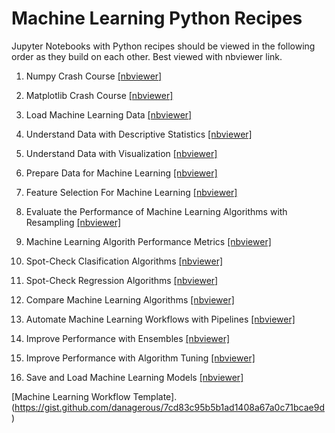 # Machine Learning Python Recipes

Jupyter Notebooks with Python recipes should be viewed in the following order as they build on each other. Best viewed with nbviewer link.

1. Numpy Crash Course [[nbviewer]](http://nbviewer.jupyter.org/github/danagerous/machine-learning/blob/master/notebooks/code/Numpy-Crash-Course.ipynb)

2. Matplotlib Crash Course [[nbviewer]](http://nbviewer.jupyter.org/github/danagerous/machine-learning/blob/master/notebooks/code/Matplotlib-Crash-Course.ipynb)

3. Load Machine Learning Data [[nbviewer]](http://nbviewer.jupyter.org/github/danagerous/machine-learning/blob/master/notebooks/code/Load-Machine-Learning-Data.ipynb)

4. Understand Data with Descriptive Statistics [[nbviewer]](http://nbviewer.jupyter.org/github/danagerous/machine-learning/blob/master/notebooks/code/Understand-Data-With-Descriptive-Statistic.ipynb)

5. Understand Data with Visualization [[nbviewer]](http://nbviewer.jupyter.org/github/danagerous/machine-learning/blob/master/notebooks/code/Understand-Data-With-Visualization.ipynb)

6. Prepare Data for Machine Learning [[nbviewer]](http://nbviewer.jupyter.org/github/danagerous/machine-learning/blob/master/notebooks/code/Prepare-Data-For-Machine-Learning.ipynb)

7. Feature Selection For Machine Learning [[nbviewer]](http://nbviewer.jupyter.org/github/danagerous/machine-learning/blob/master/notebooks/code/Feature-Selection-For-Machine-Learning.ipynb)

8. Evaluate the Performance of Machine Learning Algorithms with Resampling [[nbviewer]](http://nbviewer.jupyter.org/github/danagerous/machine-learning/blob/master/notebooks/code/Evaluate-the-Performance-of-Machine-Learning-Algorithms-with-Resampling.ipynb)

9. Machine Learning Algorith Performance Metrics [[nbviewer]](http://nbviewer.jupyter.org/github/danagerous/machine-learning/blob/master/notebooks/code/Machine-Learning-Algorithm-Performance-Metrics.ipynb)

10. Spot-Check Clasification Algorithms [[nbviewer]](http://nbviewer.jupyter.org/github/danagerous/machine-learning/blob/master/notebooks/code/Spot-Check-Classification-Algorithms.ipynb)

11. Spot-Check Regression Algorithms [[nbviewer]](http://nbviewer.jupyter.org/github/danagerous/machine-learning/blob/master/notebooks/code/Spot-Check-Regression-Algorithms.ipynb)

12. Compare Machine Learning Algorithms [[nbviewer]](http://nbviewer.jupyter.org/github/danagerous/machine-learning/blob/master/notebooks/code/Compare-Machine-Learning-Algorithms.ipynb)

13. Automate Machine Learning Workflows with Pipelines [[nbviewer]](http://nbviewer.jupyter.org/github/danagerous/machine-learning/blob/master/notebooks/code/Automate-Machine-Learning-Workflows-with-Pipelines.ipynb)

14. Improve Performance with Ensembles [[nbviewer]](http://nbviewer.jupyter.org/github/danagerous/machine-learning/blob/master/notebooks/code/Improve-Performance-with-Ensembles.ipynb)

15. Improve Performance with Algorithm Tuning [[nbviewer]](http://nbviewer.jupyter.org/github/danagerous/machine-learning/blob/master/notebooks/code/Improve-Performance-with-Algorithm-Tuning.ipynb)

16. Save and Load Machine Learning Models [[nbviewer]](http://nbviewer.jupyter.org/github/danagerous/machine-learning/blob/master/notebooks/code/Save-and-Load-Machine-Learning-Models.ipynb)

[Machine Learning Workflow Template].(https://gist.github.com/danagerous/7cd83c95b5b1ad1408a67a0c71bcae9d)
